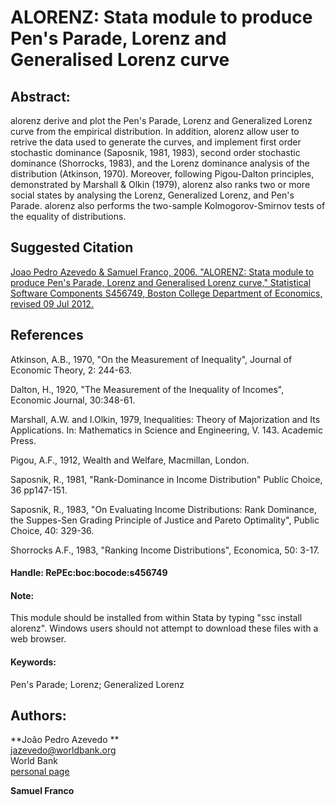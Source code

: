 ﻿# ALORENZ: Stata module to produce Pen's Parade, Lorenz and Generalised Lorenz curve

## Abstract: 

alorenz derive and plot the Pen's Parade, Lorenz and Generalized Lorenz curve from the empirical distribution. In addition, alorenz allow user to retrive the data used to generate the curves, and implement first order stochastic dominance (Saposnik, 1981, 1983), second order stochastic dominance (Shorrocks, 1983), and the Lorenz dominance analysis of the distribution (Atkinson, 1970). Moreover, following Pigou-Dalton principles, demonstrated by Marshall & Olkin (1979), alorenz also ranks two or more social states by analysing the Lorenz, Generalized Lorenz, and Pen's Parade. alorenz also performs the two-sample Kolmogorov-Smirnov tests of the equality of distributions.

## Suggested Citation

[Joao Pedro Azevedo & Samuel Franco, 2006. "ALORENZ: Stata module to produce Pen's Parade, Lorenz and Generalised Lorenz curve," Statistical Software Components S456749, Boston College Department of Economics, revised 09 Jul 2012.](https://ideas.repec.org/c/boc/bocode/s456749.html)

## References

Atkinson, A.B., 1970, "On the Measurement of Inequality", Journal of Economic Theory, 2: 244-63.

Dalton, H., 1920, "The Measurement of the Inequality of Incomes", Economic Journal, 30:348-61.

Marshall, A.W. and I.Olkin, 1979, Inequalities: Theory of Majorization and Its Applications. In: Mathematics in Science and Engineering, V. 143. Academic Press.

Pigou, A.F., 1912, Wealth and Welfare, Macmillan, London.

Saposnik, R., 1981, "Rank-Dominance in Income Distribution" Public Choice, 36 pp147-151.

Saposnik, R., 1983, "On Evaluating Income Distributions: Rank Dominance, the Suppes-Sen Grading Principle of Justice and Pareto Optimality", Public Choice, 40: 329-36.

Shorrocks A.F., 1983, "Ranking Income Distributions", Economica, 50: 3-17.

#### Handle: RePEc:boc:bocode:s456749 

#### Note: 
This module should be installed from within Stata by typing "ssc install alorenz". Windows users should not attempt to download these files with a web browser.

#### Keywords: 
Pen's Parade; Lorenz; Generalized Lorenz

## Authors: 

  **João Pedro Azevedo **  
  [jazevedo@worldbank.org](mailto:jazevedo@worldbank.org)  
  World Bank  
  [personal page](http://www.worldbank.org/en/about/people/j/joao-pedro-azevedo)  

  **Samuel Franco**  

